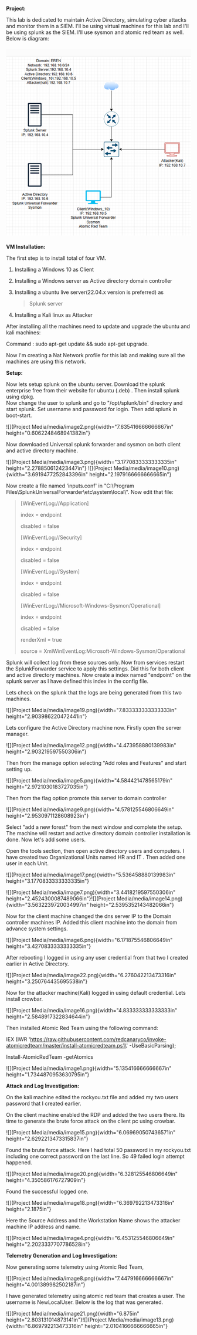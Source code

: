 **Project:**

This lab is dedicated to maintain Active Directory, simulating cyber
attacks and monitor them in a SIEM. I'll be using virtual machines for
this lab and I'll be using splunk as the SIEM. I'll use sysmon and
atomic red team as well. Below is diagram:
####
![Capture](https://github.com/muja789/Active-Directory-Project/blob/main/Active%20Directory%20Project/Project%20Media/media/image11.png)
####
**VM Installation:**

The first step is to install total of four VM.

1.  Installing a Windows 10 as Client

2.  Installing a Windows server as Active directory domain controller

3.  Installing a ubuntu live server(22.04.x version is preferred) as
    > Splunk server

4.  Installing a Kali linux as Attacker

After installing all the machines need to update and upgrade the ubuntu
and kali machines:

Command : sudo apt-get update && sudo apt-get upgrade.

Now I'm creating a Nat Network profile for this lab and making sure all
the machines are using this network.

**Setup:**

Now lets setup splunk on the ubuntu server. Download the splunk
enterprise free from their website for ubuntu (.deb) . Then install
splunk using dpkg.\
Now change the user to splunk and go to "/opt/splunk/bin" directory and
start splunk. Set username and password for login. Then add splunk in
boot-start.

![](Project Media/media/image2.png){width="7.635416666666667in"
height="0.6062248468941382in"}

Now downloaded Universal splunk forwarder and sysmon on both client and
active directory machine.

![](Project Media/media/image3.png){width="3.1770833333333335in"
height="2.278850612423447in"}
![](Project Media/media/image10.png){width="3.6919477252843396in"
height="2.1979166666666665in"}

Now create a file named 'inputs.conf' in "C:\\Program
Files\\SplunkUniversalForwarder\\etc\\system\\local\\". Now edit that
file:

> \[WinEventLog://Application\]
>
> index = endpoint
>
> disabled = false
>
> \[WinEventLog://Security\]
>
> index = endpoint
>
> disabled = false
>
> \[WinEventLog://System\]
>
> index = endpoint
>
> disabled = false
>
> \[WinEventLog://Microsoft-Windows-Sysmon/Operational\]
>
> index = endpoint
>
> disabled = false
>
> renderXml = true
>
> source = XmlWinEventLog:Microsoft-Windows-Sysmon/Operational

Splunk will collect log from these sources only. Now from services
restart the SplunkForwarder service to apply this settings. Did this for
both client and active directory machines. Now create a index named
"endpoint" on the splunk server as I have defined this index in the
config file.

Lets check on the splunk that the logs are being generated from this two
machines.

![](Project Media/media/image19.png){width="7.833333333333333in"
height="2.903986220472441in"}

Lets configure the Active Directory machine now. Firstly open the server
manager.

![](Project Media/media/image12.png){width="4.473958880139983in"
height="2.903219597550306in"}

Then from the manage option selecting "Add roles and Features" and start
setting up.

![](Project Media/media/image5.png){width="4.584421478565179in"
height="2.9721030183727035in"}

Then from the flag option promote this server to domain controller

![](Project Media/media/image9.png){width="4.578125546806649in"
height="2.9530971128608923in"}

Select "add a new forest" from the next window and complete the setup.
The machine will restart and active directory domain controller
installation is done. Now let\'s add some users.

Open the tools section, then open active directory users and computers.
I have created two Organizational Units named HR and IT . Then added one
user in each Unit.

![](Project Media/media/image17.png){width="5.536458880139983in"
height="3.1770833333333335in"}

![](Project Media/media/image7.png){width="3.4418219597550306in"
height="2.4524300087489066in"}![](Project Media/media/image14.png){width="3.5632239720034997in"
height="2.5395352143482066in"}

Now for the client machine changed the dns server IP to the Domain
controller machines IP. Added this client machine into the domain from
advance system settings.

![](Project Media/media/image6.png){width="6.171875546806649in"
height="3.4270833333333335in"}

After rebooting I logged in using any user credential from that two I
created earlier in Active Directory.

![](Project Media/media/image22.png){width="6.276042213473316in"
height="3.250764435695538in"}

Now for the attacker machine(Kali) logged in using default credential.
Lets install crowbar.

![](Project Media/media/image16.png){width="4.833333333333333in"
height="2.5848917322834644in"}

Then installed Atomic Red Team using the following command:

IEX (IWR
\'https://raw.githubusercontent.com/redcanaryco/invoke-atomicredteam/master/install-atomicredteam.ps1\'
-UseBasicParsing);

Install-AtomicRedTeam -getAtomics

![](Project Media/media/image1.png){width="5.135416666666667in"
height="1.7344870953630795in"}

**Attack and Log Investigation:**

On the kali machine edited the rockyou.txt file and added my two users
password that I created earlier.

On the client machine enabled the RDP and added the two users there. Its
time to generate the brute force attack on the client pc using crowbar.

![](Project Media/media/image15.png){width="6.069690507436571in"
height="2.6292213473315837in"}

Found the brute force attack. Here I had total 50 password in my
rockyou.txt including one correct password on the last line. So 49
failed login attempt happened.

![](Project Media/media/image20.png){width="6.328125546806649in"
height="4.350586176727909in"}

Found the successful logged one.

![](Project Media/media/image18.png){width="6.369792213473316in"
height="2.1875in"}

Here the Source Address and the Workstation Name shows the attacker
machine IP address and name.

![](Project Media/media/image4.png){width="6.453125546806649in"
height="2.2023337707786528in"}

**Telemetry Generation and Log Investigation:**

Now generating some telemetry using Atomic Red Team,

![](Project Media/media/image8.png){width="7.447916666666667in"
height="4.001389982502187in"}

I have generated telemetry using atomic red team that creates a user.
The username is NewLocalUser. Below is the log that was generated.

![](Project Media/media/image21.png){width="6.875in"
height="2.803131014873141in"}![](Project Media/media/image13.png){width="6.869792213473316in"
height="2.0104166666666665in"}
